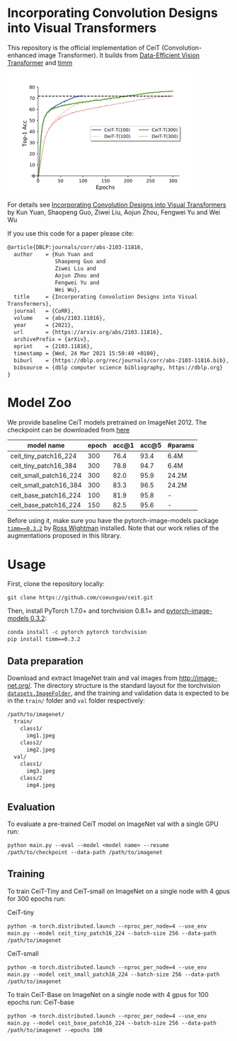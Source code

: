# Incorporating Convolution Designs into Visual Transformers


This repository is the official implementation of CeiT (Convolution-enhanced image Transformer). It builds from [Data-Efficient Vision Transformer](https://github.com/facebookresearch/deit) and [timm](https://github.com/rwightman/pytorch-image-models)

![CeiT](ceit.png)

For details see [Incorporating Convolution Designs into Visual Transformers](https://arxiv.org/pdf/2103.11816.pdf) by Kun Yuan, Shaopeng Guo, Ziwei Liu, Aojun Zhou, Fengwei Yu and Wei Wu

If you use this code for a paper please cite:

```
@article{DBLP:journals/corr/abs-2103-11816,
  author    = {Kun Yuan and
               Shaopeng Guo and
               Ziwei Liu and
               Aojun Zhou and
               Fengwei Yu and
               Wei Wu},
  title     = {Incorporating Convolution Designs into Visual Transformers},
  journal   = {CoRR},
  volume    = {abs/2103.11816},
  year      = {2021},
  url       = {https://arxiv.org/abs/2103.11816},
  archivePrefix = {arXiv},
  eprint    = {2103.11816},
  timestamp = {Wed, 24 Mar 2021 15:50:40 +0100},
  biburl    = {https://dblp.org/rec/journals/corr/abs-2103-11816.bib},
  bibsource = {dblp computer science bibliography, https://dblp.org}
}
```

# Model Zoo

We provide baseline CeiT models pretrained on ImageNet 2012. The checkpoint can be downloaded from [here](https://drive.google.com/file/d/1S19SQUic9ILBGNkcJTOy74MGoj-JRM4x/view?usp=sharing) 

| model name | epoch | acc@1 | acc@5 | #params  |
| --- | --- | --- | --- | --- |
| ceit_tiny_patch16_224 | 300 | 76.4 | 93.4 | 6.4M |
| ceit_tiny_patch16_384 | 300 | 78.8| 94.7 | 6.4M |
| ceit_small_patch16_224 | 300 | 82.0 | 95.9 | 24.2M |
| ceit_small_patch16_384 | 300 | 83.3 | 96.5 | 24.2M |
| ceit_base_patch16_224 | 100 | 81.9 | 95.8 | - |
| ceit_base_patch16_224 | 150 | 82.5 | 95.6 | - |

Before using it, make sure you have the pytorch-image-models package [`timm==0.3.2`](https://github.com/rwightman/pytorch-image-models) by [Ross Wightman](https://github.com/rwightman) installed. Note that our work relies of the augmentations proposed in this library.

# Usage

First, clone the repository locally:
```
git clone https://github.com/coeusguo/ceit.git
```
Then, install PyTorch 1.7.0+ and torchvision 0.8.1+ and [pytorch-image-models 0.3.2](https://github.com/rwightman/pytorch-image-models):

```
conda install -c pytorch pytorch torchvision
pip install timm==0.3.2
```

## Data preparation

Download and extract ImageNet train and val images from http://image-net.org/.
The directory structure is the standard layout for the torchvision [`datasets.ImageFolder`](https://pytorch.org/docs/stable/torchvision/datasets.html#imagefolder), and the training and validation data is expected to be in the `train/` folder and `val` folder respectively:

```
/path/to/imagenet/
  train/
    class1/
      img1.jpeg
    class2/
      img2.jpeg
  val/
    class1/
      img3.jpeg
    class/2
      img4.jpeg
```

## Evaluation
To evaluate a pre-trained CeiT model on ImageNet val with a single GPU run:
```
python main.py --eval --model <model name> --resume /path/to/checkpoint --data-path /path/to/imagenet
```

## Training
To train CeiT-Tiny and CeiT-small on ImageNet on a single node with 4 gpus for 300 epochs run:

CeiT-tiny
```
python -m torch.distributed.launch --nproc_per_node=4 --use_env main.py --model ceit_tiny_patch16_224 --batch-size 256 --data-path /path/to/imagenet
```

CeiT-small
```
python -m torch.distributed.launch --nproc_per_node=4 --use_env main.py --model ceit_small_patch16_224 --batch-size 256 --data-path /path/to/imagenet
```

To train CeiT-Base on ImageNet on a single node with 4 gpus for 100 epochs run:
CeiT-base
```
python -m torch.distributed.launch --nproc_per_node=4 --use_env main.py --model ceit_base_patch16_224 --batch-size 256 --data-path /path/to/imagenet --epochs 100
```
